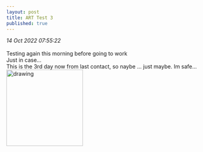 ```yaml
---
layout: post
title: ART Test 3
published: true
---
```

_14 Oct 2022 07:55:22_
<br>
<br>
Testing again this morning before going to work
<br>
Just in case...
<br>
This is the 3rd day now from last contact, so naybe ... just maybe. Im safe...
<img src="https://drive.google.com/uc?export=view&id=1CXpj5zNnbhUs1lmJ3B56ReKoRPa-Yj62" alt="drawing" width="200"/>
